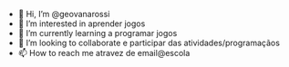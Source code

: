 - 👋 Hi, I’m @geovanarossi
- 👀 I’m interested in aprender jogos
- 🌱 I’m currently learning  a programar  jogos
- 💞️ I’m looking to collaborate  e participar das atividades/programaçãos
- 📫 How to reach me  atravez de email@escola 

<!---
geovanarossi/geovanarossi is a ✨ special ✨ repository because its `README.md` (this file) appears on your GitHub profile.
You can click the Preview link to take a look at your changes.
--->

